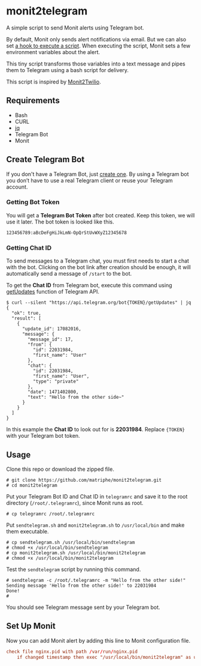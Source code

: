 # monit2telegram
A simple script to send Monit alerts using Telegram bot.

By default, Monit only sends alert notifications via email. But we can also set [a hook to execute a script](https://mmonit.com/monit/documentation/monit.html#action). When executing the script, Monit sets a few environment variables about the alert.

This tiny script transforms those variables into a text message and pipes them to Telegram using a bash script for delivery.

This script is inspired by [Monit2Twilio](https://github.com/alexdunae/monit2twilio).

## Requirements

* Bash
* CURL
* [jq](https://stedolan.github.io/jq/)
* Telegram Bot
* Monit

## Create Telegram Bot

If you don't have a Telegram Bot, just [create one](https://core.telegram.org/bots#create-a-new-bot). By using a Telegram bot you don’t have to use a real Telegram client or reuse your Telegram account. 

### Getting Bot Token

You will get a **Telegram Bot Token** after bot created. Keep this token, we will use it later. The bot token is looked like this.

```
123456789:aBcDeFgHiJkLmN-OpQrStUvWXyZ12345678
```

### Getting Chat ID

To send messages to a Telegram chat, you must first needs to start a chat with the bot. Clicking on the bot link after creation should be enough, it will automatically send a message of `/start` to the bot.

To get the **Chat ID** from Telegram bot, execute this command using [getUpdates](https://core.telegram.org/bots/api#getupdates) function of Telegram API.

```shell
$ curl --silent "https://api.telegram.org/bot{TOKEN}/getUpdates" | jq
{
  "ok": true,
  "result": [
    {
      "update_id": 17082016,
      "message": {
        "message_id": 17,
        "from": {
          "id": 22031984,
          "first_name": "User"
        },
        "chat": {
          "id": 22031984,
          "first_name": "User",
          "type": "private"
        },
        "date": 1471402800,
        "text": "Hello from the other side~"
      }
    }
  ]
}
```

In this example the **Chat ID** to look out for is **22031984**. Replace `{TOKEN}` with your Telegram bot token.

## Usage

Clone this repo or download the zipped file. 

```shell
# git clone https://github.com/matriphe/monit2telegram.git 
# cd monit2telegram
```

Put your Telegram Bot ID and Chat ID in `telegramrc` and save it to the root  directory (`/root/.telegramrc`), since Monit runs as root.

```shell
# cp telegramrc /root/.telegramrc
```

Put `sendtelegram.sh` and `monit2telegram.sh` to `/usr/local/bin` and make them executable.

```shell
# cp sendtelegram.sh /usr/local/bin/sendtelegram
# chmod +x /usr/local/bin/sendtelegram
# cp monit2telegram.sh /usr/local/bin/monit2telegram
# chmod +x /usr/local/bin/monit2telegram
```

Test the `sendtelegram` script by running this command.

```shell
# sendtelegram -c /root/.telegramrc -m "Hello from the other side!"
Sending message 'Hello from the other side!' to 22031984
Done!
#
```
You should see Telegram message sent by your Telegram bot.

## Set Up Monit

Now you can add Monit alert by adding this line to Monit configuration file.

```conf
check file nginx.pid with path /var/run/nginx.pid
    if changed timestamp then exec "/usr/local/bin/monit2telegram" as uid root and gid root
```